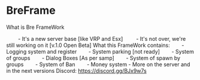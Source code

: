 # BreFrame

What is Bre FrameWork

        - It's a new server base [like VRP and Esx]
        - It's not over, we're still working on it [v.1.0 Open Beta]
What this FrameWork contains:
       - Logging system and register
       - System parking [not ready]
       - System of groups
       - Dialog Boxes [As per samp]
       - System of spawn by groups
       - System of Ban
       - Money system
       - More on the server and in the next versions
Discord: https://discord.gg/BJx9w7s
